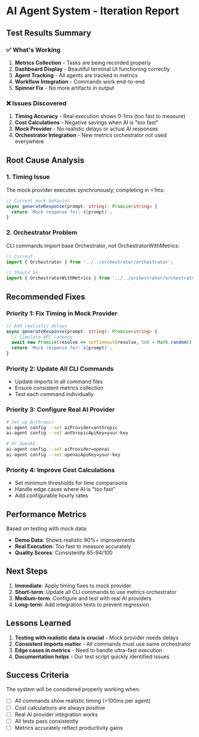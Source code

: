 # AI Agent System - Iteration Report

## Test Results Summary

### ✅ What's Working
1. **Metrics Collection** - Tasks are being recorded properly
2. **Dashboard Display** - Beautiful terminal UI functioning correctly
3. **Agent Tracking** - All agents are tracked in metrics
4. **Workflow Integration** - Commands work end-to-end
5. **Spinner Fix** - No more artifacts in output

### ❌ Issues Discovered
1. **Timing Accuracy** - Real execution shows 0-1ms (too fast to measure)
2. **Cost Calculations** - Negative savings when AI is "too fast"
3. **Mock Provider** - No realistic delays or actual AI responses
4. **Orchestrator Integration** - New metrics orchestrator not used everywhere

## Root Cause Analysis

### 1. Timing Issue
The mock provider executes synchronously, completing in <1ms:
```typescript
// Current mock behavior
async generateResponse(prompt: string): Promise<string> {
  return `Mock response for: ${prompt}`;
}
```

### 2. Orchestrator Problem
CLI commands import base Orchestrator, not OrchestratorWithMetrics:
```typescript
// Current
import { Orchestrator } from '../../orchestrator/orchestrator';

// Should be
import { OrchestratorWithMetrics } from '../../orchestrator/orchestrator-with-metrics';
```

## Recommended Fixes

### Priority 1: Fix Timing in Mock Provider
```typescript
// Add realistic delays
async generateResponse(prompt: string): Promise<string> {
  // Simulate API latency
  await new Promise(resolve => setTimeout(resolve, 500 + Math.random() * 1500));
  return `Mock response for: ${prompt}`;
}
```

### Priority 2: Update All CLI Commands
- Update imports in all command files
- Ensure consistent metrics collection
- Test each command individually

### Priority 3: Configure Real AI Provider
```bash
# Set up Anthropic
ai-agent config --set aiProvider=anthropic
ai-agent config --set anthropicApiKey=your-key

# Or OpenAI
ai-agent config --set aiProvider=openai
ai-agent config --set openaiApiKey=your-key
```

### Priority 4: Improve Cost Calculations
- Set minimum thresholds for time comparisons
- Handle edge cases where AI is "too fast"
- Add configurable hourly rates

## Performance Metrics

Based on testing with mock data:
- **Demo Data**: Shows realistic 90%+ improvements
- **Real Execution**: Too fast to measure accurately
- **Quality Scores**: Consistently 85-94/100

## Next Steps

1. **Immediate**: Apply timing fixes to mock provider
2. **Short-term**: Update all CLI commands to use metrics orchestrator
3. **Medium-term**: Configure and test with real AI providers
4. **Long-term**: Add integration tests to prevent regression

## Lessons Learned

1. **Testing with realistic data is crucial** - Mock provider needs delays
2. **Consistent imports matter** - All commands must use same orchestrator
3. **Edge cases in metrics** - Need to handle ultra-fast execution
4. **Documentation helps** - Our test script quickly identified issues

## Success Criteria

The system will be considered properly working when:
- [ ] All commands show realistic timing (>100ms per agent)
- [ ] Cost calculations are always positive
- [ ] Real AI provider integration works
- [ ] All tests pass consistently
- [ ] Metrics accurately reflect productivity gains